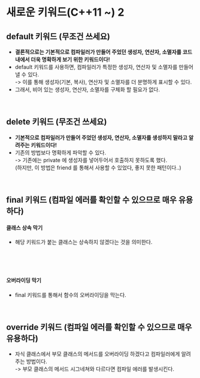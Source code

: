 # 새로운 키워드(C++11 \~) 2

## default 키워드 (무조건 쓰세요)&#x20;

* **결론적으로는 기본적으로 컴파일러가 만들어 주었던 생성자, 연산자, 소멸자를 코드 내에서 더욱 명확하게 보기 위한 키워드이다!**
* default 키워드를 사용하면, 컴파일러가 특정한 생성자, 연산자 및 소멸자를 만들어 낼 수 있다. \
  \-> 이를 통해 생성자(기본, 복사), 연산자 및 소멸자를 더 분명하게 표시할 수 있다.
* 그래서, 비어 있는 생성자, 연산자, 소멸자를 구체화 할 필요가 없다.&#x20;

<figure><img src="../../.gitbook/assets/스크린샷 2024-04-13 18.13.10.png" alt=""><figcaption></figcaption></figure>

## delete 키워드 (무조건 쓰세요)

* **기본적으로 컴파일러가 만들어 주었던 생성자, 연산자, 소멸자를 생성하지 말라고 알려주는 키워드이다!**
* 기존의 방법보다 명확하게 파악할 수 있다. \
  \-> 기존에는 private 에 생성자를 넣어두어서 호출하지 못하도록 했다.\
  (하지만, 이 방법은 friend 를 통해서 사용할 수 있었다, 좋지 못한 패턴이다..)&#x20;

<figure><img src="../../.gitbook/assets/스크린샷 2024-04-13 18.15.20.png" alt=""><figcaption></figcaption></figure>

## final 키워드 (컴파일 에러를 확인할 수 있으므로 매우 유용하다)

#### 클래스 상속 막기

* 해당 키워드가 붙는 클래스는 상속하지 않겠다는 것을 의미한다.

<figure><img src="../../.gitbook/assets/스크린샷 2024-04-13 18.24.01.png" alt=""><figcaption></figcaption></figure>

<figure><img src="../../.gitbook/assets/스크린샷 2024-04-13 18.30.10.png" alt=""><figcaption></figcaption></figure>

#### 오버라이딩 막기&#x20;

* final 키워드를 통해서 함수의 오버라이딩을 막는다.&#x20;

<figure><img src="../../.gitbook/assets/스크린샷 2024-04-13 18.31.08.png" alt=""><figcaption></figcaption></figure>

## override 키워드 (컴파일 에러를 확인할 수 있으므로 매우 유용하다)

* 자식 클래스에서 부모 클래스의 메서드를 오버라이딩 하겠다고 컴파일러에게 알려주는 방법이다. \
  \-> 부모 클래스의 메서드 시그네쳐와 다르다면 컴파일 에러를 발생시킨다.&#x20;

<figure><img src="../../.gitbook/assets/스크린샷 2024-04-13 18.39.08.png" alt=""><figcaption></figcaption></figure>
